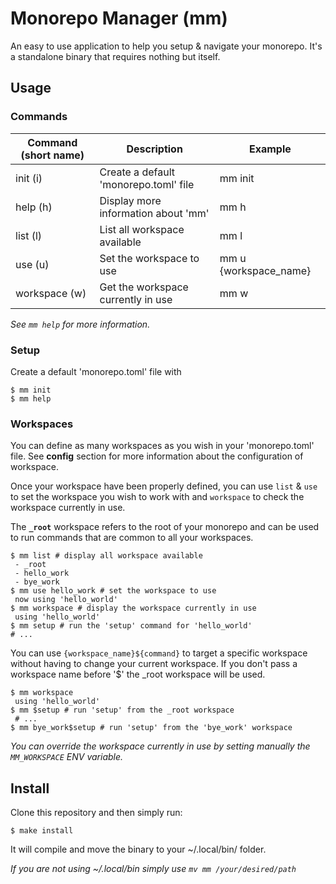 # Monorepo Manager (mm)

An easy to use application to help you setup & navigate your monorepo. It's a standalone binary that requires nothing but itself.

## Usage

### Commands


| Command (short name) | Description                           | Example               |
| -------------------- | ------------------------------------- | --------------------- |
| init (i)             | Create a default 'monorepo.toml' file | mm init               |
| help (h)             | Display more information about 'mm'   | mm h                  |
| list (l)             | List all workspace available          | mm l                  |
| use (u)              | Set the workspace to use              | mm u {workspace_name} |
| workspace (w)        | Get the workspace currently in use    | mm w                  |

*See `mm help` for more information.*

### Setup

Create a default 'monorepo.toml' file with
```shell
$ mm init
$ mm help
```

### Workspaces

You can define as many workspaces as you wish in your 'monorepo.toml' file. See **config** section for more information about the configuration of workspace.

Once your workspace have been properly defined, you can use `list` & `use` to set the workspace you wish to work with and `workspace` to check the workspace currently in use.

The **`_root`** workspace refers to the root of your monorepo and can be used to run commands that are common to all your workspaces.

```shell
$ mm list # display all workspace available
 - _root
 - hello_work
 - bye_work
$ mm use hello_work # set the workspace to use
 now using 'hello_world'
$ mm workspace # display the workspace currently in use
 using 'hello_world'
$ mm setup # run the 'setup' command for 'hello_world'
# ...
```

You can use `{workspace_name}${command}` to target a specific workspace without having to change your current workspace. If you don't pass a workspace name before '$' the _root workspace will be used.

```shell
$ mm workspace
 using 'hello_world'
$ mm $setup # run 'setup' from the _root workspace
 # ...
$ mm bye_work$setup # run 'setup' from the 'bye_work' workspace
```

*You can override the workspace currently in use by setting manually the `MM_WORKSPACE` ENV variable.*

## Install

Clone this repository and then simply run:
```shell
$ make install
```

It will compile and move the binary to your ~/.local/bin/ folder.

*If you are not using ~/.local/bin simply use `mv mm /your/desired/path`*
